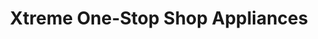 ---
title: "Xtreme One-Stop Shop Appliances"
url: /tacloban-city/xtreme-one-stop-shop-appliances/
shop: Haushaltsgeräte
---